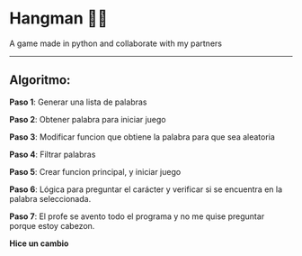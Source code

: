 # Hangman 🎂👩
A game made in python and collaborate with my partners

---

## Algoritmo:

**Paso 1**: Generar una lista de palabras

**Paso 2**: Obtener palabra para iniciar juego

**Paso 3**: Modificar funcion que obtiene la palabra para que sea aleatoria

**Paso 4**: Filtrar palabras

**Paso 5**: Crear funcion principal, y iniciar juego

**Paso 6**: Lógica para preguntar el carácter y verificar si se encuentra en la palabra seleccionada.

**Paso 7**: El profe se avento todo el programa y no me quise preguntar porque estoy cabezon.


**Hice un cambio**
